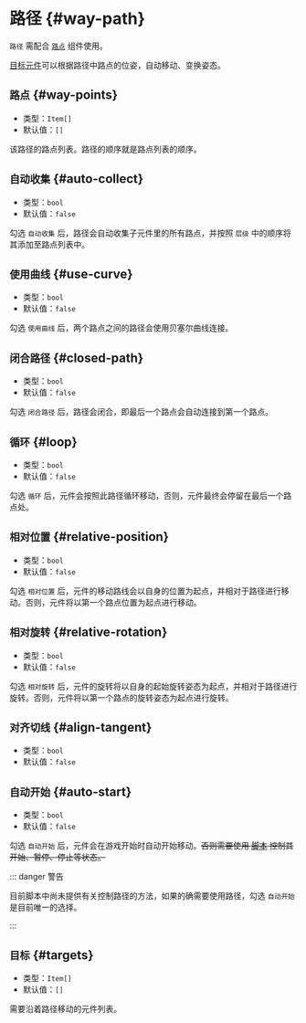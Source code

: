 # 路径 {#way-path}

`路径` 需配合 [`路点`](wayPoint) 组件使用。

[目标元件](#targets)可以根据路径中路点的位姿，自动移动、变换姿态。

## `路点` {#way-points}

- 类型：`Item[]`
- 默认值：`[]`

该路径的路点列表。路径的顺序就是路点列表的顺序。

## `自动收集` {#auto-collect}

- 类型：`bool`
- 默认值：`false`

勾选 `自动收集` 后，路径会自动收集子元件里的所有路点，并按照 `层级` 中的顺序将其添加至路点列表中。

## `使用曲线` {#use-curve}

- 类型：`bool`
- 默认值：`false`

勾选 `使用曲线` 后，两个路点之间的路径会使用贝塞尔曲线连接。

## `闭合路径` {#closed-path}

- 类型：`bool`
- 默认值：`false`

勾选 `闭合路径` 后，路径会闭合，即最后一个路点会自动连接到第一个路点。

## `循环` {#loop}

- 类型：`bool`
- 默认值：`false`

勾选 `循环` 后，元件会按照此路径循环移动，否则，元件最终会停留在最后一个路点处。

## `相对位置` {#relative-position}

- 类型：`bool`
- 默认值：`false`

勾选 `相对位置` 后，元件的移动路线会以自身的位置为起点，并相对于路径进行移动。否则，元件将以第一个路点位置为起点进行移动。

## `相对旋转` {#relative-rotation}

- 类型：`bool`
- 默认值：`false`

勾选 `相对旋转` 后，元件的旋转将以自身的起始旋转姿态为起点，并相对于路径进行旋转。否则，元件将以第一个路点的旋转姿态为起点进行旋转。

## `对齐切线` {#align-tangent}

- 类型：`bool`
- 默认值：`false`

## `自动开始` {#auto-start}

- 类型：`bool`
- 默认值：`false`

勾选 `自动开始` 后，元件会在游戏开始时自动开始移动。~~否则需要使用 [脚本](https://github.com/Withered-Flower-0422/BST/blob/main/_Typings/gameApi/types/itemComponents/wayPath.d.ts) 控制其开始、暂停、停止等状态。~~

::: danger 警告

目前脚本中尚未提供有关控制路径的方法，如果的确需要使用路径，勾选 `自动开始` 是目前唯一的选择。

:::

## `目标` {#targets}

- 类型：`Item[]`
- 默认值：`[]`

需要沿着路径移动的元件列表。
